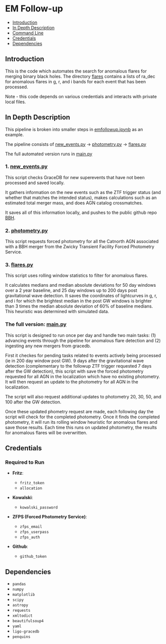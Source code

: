 # EM Follow-up

- [Introduction](#introduction)
- [In Depth Description](#in-depth-description)
- [Command Line](#command-line)
- [Credentials](#credentials)
- [Dependencies](#dependencies)


## Introduction
This is the code which automates the search for anomalous flares for merging binary black holes. The directory [flares](bot/data/flares) contains a lists of ra_dec for anomalous flares in g, r, and i bands for each event that has been processed.

Note - this code depends on various credentials and interacts with private local files.

## In Depth Description
This pipeline is broken into smaller steps in [emfollowup.ipynb](./emfollowup.ipynb) as an example.

The pipeline consists of [new_events.py](bot/new_events.py) &rarr; [photometry.py](bot/photometry.py) &rarr; [flares.py](bot/flares.py)

The full automated version runs in [main.py](bot/main.py)

### 1. [new_events.py](./new_events.py)

This script checks GraceDB for new superevents that have not been processed and saved locally. 

It gathers information on the new events such as the ZTF trigger status (and whether that matches the intended status), makes calculations such as an estimated total merger mass, and does AGN catalog crossmatches. 

It saves all of this information locally, and pushes to the public github repo [BBH](https://github.com/knolan10/BBH).

### 2. [photometry.py](./photometry.py)

This script requests forced photometry for all the Catnorth AGN associated with a BBH merger from the Zwicky Transient Facility Forced Photometry Service. 

### 3. [flares.py](./flares.py)

This script uses rolling window statistics to filter for anomalous flares.

It calculates medians and median absolute deviations for 50 day windows over a 2 year baseline, and 25 day windows up to 200 days post gravitational wave detection. It saves the coordinates of lightcurves in g, r, and i for which the brightest median in the post GW windows is brighter than 3 times the median absolute deviation of 60% of baseline medians. This heuristic was determined with simulated data.


### The full version: [main.py](bot/main.py)

This script is designed to run once per day and handle two main tasks: (1) advancing events through the pipeline for anomalous flare detection and (2) ingesting any new mergers from gracedb.

First it checkes for pending tasks related to events actively being processed (ie in 200 day window post GW). 9 days after the gravitational wave detection (complementary to the followup ZTF trigger requested 7 days after the GW detection), this script with save the forced photometry requested for all AGN in the localization which have no existing photometry. It will then request an update to the photometry for all AGN in the localization.

The script will also request additional updates to photometry 20, 30, 50, and 100 after the GW detection. 

Once these updated phometry request are made, each following day the script will check for the completed photometry. Once it finds the completed photometry, it will run its rolling window heuristic for anomalous flares and save those results. Each time this runs on updated photometry, the results for anomalous flares will be overwritten.


## Credentials

### Required to Run
- **Fritz**: 
  - `fritz_token`
  - `allocation`

- **Kowalski**: 
  - `kowalski_password`

- **ZFPS (Forced Photometry Service)**: 
  - `zfps_email`
  - `zfps_userpass`
  - `zfps_auth`

- **Github**: 
  - `github_token`

## Dependencies

- `pandas`
- `numpy`
- `matplotlib`
- `scipy`
- `astropy`
- `requests`
- `xmltodict`
- `beautifulsoup4`
- `yaml`
- `ligo-gracedb`
- `penquins`

